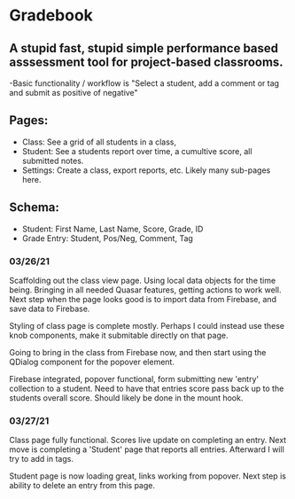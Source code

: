 # Gradebook
## A stupid fast, stupid simple performance based asssessment tool for project-based classrooms.

-Basic functionality / workflow is "Select a student, add a comment or tag and submit as positive of negative"

## Pages:
* Class: See a grid of all students in a class, 
* Student: See a students report over time, a cumultive score, all submitted notes.
* Settings: Create a class, export reports, etc. Likely many sub-pages here. 

## Schema:
* Student: First Name, Last Name, Score, Grade, ID
* Grade Entry: Student, Pos/Neg, Comment, Tag

### 03/26/21
Scaffolding out the class view page. Using local data objects for the time being. Bringing in all needed Quasar features, getting actions to work well. Next step when the page looks good is to import data from Firebase, and save data to Firebase.

Styling of class page is complete mostly. Perhaps I could instead use these knob components, make it submitable directly on that page. 

Going to bring in the class from Firebase now, and then start using the QDialog component for the popover element. 

Firebase integrated, popover functional, form submitting new 'entry' collection to a student. Need to have that entries score pass back up to the students overall score. Should likely be done in the mount hook.

### 03/27/21
Class page fully functional. Scores live update on completing an entry. Next move is completing a 'Student' page that reports all entries. Afterward I will try to add in tags.

Student page is now loading great, links working from popover. Next step is ability to delete an entry from this page.